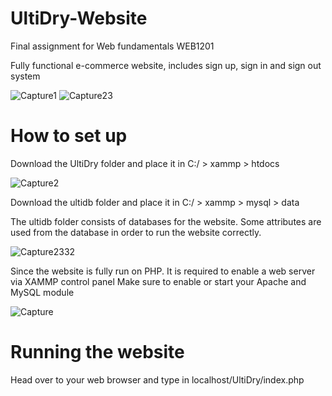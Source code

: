# UltiDry-Website
Final assignment for Web fundamentals WEB1201

Fully functional e-commerce website, includes sign up, sign in and sign out system

![Capture1](https://user-images.githubusercontent.com/71051680/175625118-bd03f5cd-d2c9-4a36-9a4a-13ca68c2bc98.PNG)
![Capture23](https://user-images.githubusercontent.com/71051680/175639528-5d5794f1-a44b-497d-bd1d-139045150b8c.PNG)

# How to set up 

Download the UltiDry folder and place it in C:/ > xammp > htdocs

![Capture2](https://user-images.githubusercontent.com/71051680/175637319-337486b9-51b8-414c-b716-98cbb8bb52a0.PNG)

Download the ultidb folder and place it in C:/ > xammp > mysql > data 

The ultidb folder consists of databases for the website. Some attributes are used from the database in order to run the website correctly.

![Capture2332](https://user-images.githubusercontent.com/71051680/175644710-54716fbf-67f5-4311-827d-d486630cc82c.PNG)

Since the website is fully run on PHP. It is required to enable a web server via XAMMP control panel
Make sure to enable or start your Apache and MySQL module

![Capture](https://user-images.githubusercontent.com/71051680/175630765-0b3375cc-9afe-4ae2-b3f9-9101ef8f4b8e.PNG)

# Running the website
Head over to your web browser and type in localhost/UltiDry/index.php
